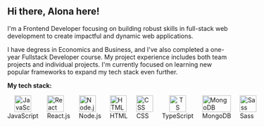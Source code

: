 ## Hi there, Alona here!

I'm a Frontend Developer focusing on building robust skills in full-stack web development to create impactful and dynamic web applications.

I have degress in Economics and Business, and I've also completed a one-year Fullstack Developer course. My project experience includes both team projects and individual projects. I'm currently focused on learning new popular frameworks to expand my tech stack even further.

**My tech stack:**

<div style="display: flex; gap: 20px;">
  <div style="text-align: center;">
   <img src="https://upload.wikimedia.org/wikipedia/commons/thumb/6/6a/JavaScript-logo.png/32px-JavaScript-logo.png" alt="JavaScript Logo"  height="38"/>
   <br>
    <span>JavaScript</span>
    </br>
</div>
    <div>
 <img src="https://upload.wikimedia.org/wikipedia/commons/thumb/a/a7/React-icon.svg/32px-React-icon.svg.png" alt="React Logo"   height="38"/>
 <br>
    <span>React.js</span>
    </br>
</div>
 <div>
<img src="https://upload.wikimedia.org/wikipedia/commons/d/d9/Node.js_logo.svg" alt="Node.js Logo" height="38"/>
 <br>
    <span>Node.js</span>
    </br>
</div>
<div>
<img src="https://upload.wikimedia.org/wikipedia/commons/thumb/6/61/HTML5_logo_and_wordmark.svg/240px-HTML5_logo_and_wordmark.svg.png" alt="HTML Logo" height="38"/>
 <br>
    <span>HTML</span>
    </br>
</div>
<div>
<img src="https://upload.wikimedia.org/wikipedia/commons/thumb/d/d5/CSS3_logo_and_wordmark.svg/245px-CSS3_logo_and_wordmark.svg.png" alt="CSS Logo" height="38"/>
 <br>
    <span>CSS</span>
    </br>
</div>
<div style="text-align: center;">
<img src="https://raw.githubusercontent.com/remojansen/logo.ts/master/ts.png" alt="TS Logo" height="38"/>
 <br>
    <span>TypeScript</span>
    </br>
</div>
<div>
<img src="https://webassets.mongodb.com/_com_assets/cms/mongodb_logo1-76twgcu2dm.png" alt="MongoDB Logo"  width="65"height="38"/>
 <br>
    <span>MongoDB</span>
    </br>
</div>
<div>
<img src="https://upload.wikimedia.org/wikipedia/commons/thumb/9/96/Sass_Logo_Color.svg/1200px-Sass_Logo_Color.svg.png" alt="Sass Logo" height="38"/>
 <br>
    <span>Sass</span>
    </br>
</div>
</div>

<!--
**NZAlona/NZAlona** is a ✨ _special_ ✨ repository because its `README.md` (this file) appears on your GitHub profile.

Here are some ideas to get you started:

- 🔭 I’m currently working on ...
- 🌱 I’m currently learning ...
- 👯 I’m looking to collaborate on ...
- 🤔 I’m looking for help with ...
- 💬 Ask me about ...
- 📫 How to reach me: ...
- 😄 Pronouns: ...
- ⚡ Fun fact: ...
-->
